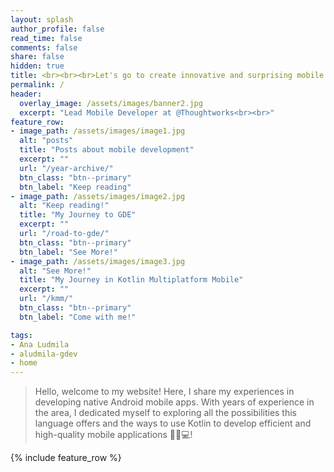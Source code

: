 ```yaml
---
layout: splash
author_profile: false
read_time: false
comments: false
share: false
hidden: true
title: <br><br><br>Let's go to create innovative and surprising mobile solutions!
permalink: /
header:
  overlay_image: /assets/images/banner2.jpg
  excerpt: "Lead Mobile Developer at @Thoughtworks<br><br>"
feature_row:
- image_path: /assets/images/image1.jpg
  alt: "posts"
  title: "Posts about mobile development"
  excerpt: ""
  url: "/year-archive/"
  btn_class: "btn--primary"
  btn_label: "Keep reading"
- image_path: /assets/images/image2.jpg
  alt: "Keep reading!"
  title: "My Journey to GDE"
  excerpt: ""
  url: "/road-to-gde/"
  btn_class: "btn--primary"
  btn_label: "See More!"
- image_path: /assets/images/image3.jpg
  alt: "See More!"
  title: "My Journey in Kotlin Multiplatform Mobile"
  excerpt: ""
  url: "/kmm/"
  btn_class: "btn--primary"
  btn_label: "Come with me!"

tags:
- Ana Ludmila
- aludmila-gdev
- home
---
```


> Hello, welcome to my website!
> Here, I share my experiences in developing native Android mobile apps.
> With years of experience in the area, I dedicated myself to exploring all the possibilities this language offers and the ways to use Kotlin to develop efficient and high-quality mobile applications 🚀📱💻!

{% include feature_row %}

